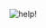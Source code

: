 ![help!](http://2.bp.blogspot.com/-8_eEOQjsD3g/T14KDK7oGfI/AAAAAAAAFz8/jkmga_AtkVo/s1600/cartonfilm3t.jpg)